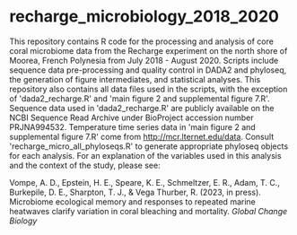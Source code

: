 # recharge_microbiology_2018_2020

  This repository contains R code for the processing and analysis of core coral microbiome data from the Recharge experiment on the north shore of Moorea, French Polynesia from July 2018 - August 2020. Scripts include sequence data pre-processing and quality control in DADA2 and phyloseq, the generation of figure intermediates, and statistical analyses. This repository also contains all data files used in the scripts, with the exception of 'dada2_recharge.R' and 'main figure 2 and supplemental figure 7.R'. Sequence data used in 'dada2_recharge.R' are publicly available on the NCBI Sequence Read Archive under BioProject accession number PRJNA994532. Temperature time series data in 'main figure 2 and supplemental figure 7.R' come from http://mcr.lternet.edu/data. Consult 'recharge_micro_all_phyloseqs.R' to generate appropriate phyloseq objects for each analysis. For an explanation of the variables used in this analysis and the context of the study, please see:

Vompe, A. D., Epstein, H. E., Speare, K. E., Schmeltzer, E. R., Adam, T. C., Burkepile, D. E., Sharpton, T. J., & Vega Thurber, R. (2023, in press). Microbiome ecological memory and responses to repeated marine heatwaves clarify variation in coral bleaching and mortality. <i>Global Change Biology</i>
